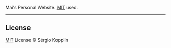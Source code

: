 
Mai's Personal Website. [MIT](https://kopplin.mit-license.org/) used.

---
## License

[MIT](https://kopplin.mit-license.org/) License © Sérgio Kopplin
